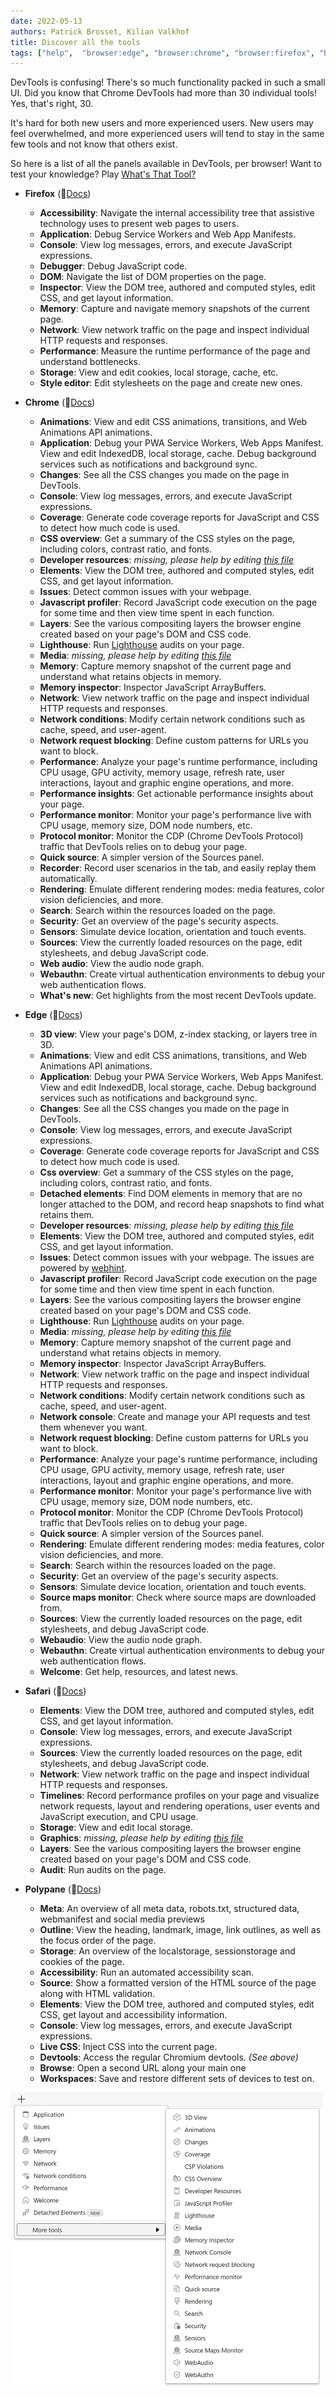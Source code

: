 ```yaml
---
date: 2022-05-13
authors: Patrick Brosset, Kilian Valkhof
title: Discover all the tools
tags: ["help",  "browser:edge", "browser:chrome", "browser:firefox", "browser:safari", "browser:polypane"]
---
```


DevTools is confusing! There's so much functionality packed in such a small UI. Did you know that Chrome DevTools had more than 30 individual tools! Yes, that's right, 30.

It's hard for both new users and more experienced users. New users may feel overwhelmed, and more experienced users will tend to stay in the same few tools and not know that others exist.

So here is a list of all the panels available in DevTools, per browser! Want to test your knowledge? Play [What's That Tool?](https://patrickbrosset.com/lab/2022-05-13-whats-that-tool/)

* **Firefox**  (📕[Docs](https://firefox-source-docs.mozilla.org/devtools-user/index.html))
  * **Accessibility**: Navigate the internal accessibility tree that assistive technology uses to present web pages to users.
  * **Application**: Debug Service Workers and Web App Manifests.
  * **Console**: View log messages, errors, and execute JavaScript expressions.
  * **Debugger**: Debug JavaScript code.
  * **DOM**: Navigate the list of DOM properties on the page.
  * **Inspector**: View the DOM tree, authored and computed styles, edit CSS, and get layout information.
  * **Memory**: Capture and navigate memory snapshots of the current page.
  * **Network**: View network traffic on the page and inspect individual HTTP requests and responses.
  * **Performance**: Measure the runtime performance of the page and understand bottlenecks.
  * **Storage**: View and edit cookies, local storage, cache, etc.
  * **Style editor**: Edit stylesheets on the page and create new ones.

* **Chrome** (📕[Docs](https://developer.chrome.com/docs/devtools/overview/))
  * **Animations**: View and edit CSS animations, transitions, and Web Animations API animations.
  * **Application**: Debug your PWA Service Workers, Web Apps Manifest. View and edit IndexedDB, local storage, cache. Debug background services such as notifications and background sync.
  * **Changes**: See all the CSS changes you made on the page in DevTools.
  * **Console**: View log messages, errors, and execute JavaScript expressions.
  * **Coverage**: Generate code coverage reports for JavaScript and CSS to detect how much code is used.
  * **CSS overview**: Get a summary of the CSS styles on the page, including colors, contrast ratio, and fonts.
  * **Developer resources**: _missing, please help by editing [this file](https://github.com/captainbrosset/devtools-tips/blob/main/src/tips/en/discover-all-tools.md)_
  * **Elements**: View the DOM tree, authored and computed styles, edit CSS, and get layout information.
  * **Issues**: Detect common issues with your webpage.
  * **Javascript profiler**: Record JavaScript code execution on the page for some time and then view time spent in each function.
  * **Layers**: See the various compositing layers the browser engine created based on your page's DOM and CSS code.
  * **Lighthouse**: Run [Lighthouse](https://developers.google.com/web/tools/lighthouse/) audits on your page.
  * **Media**: _missing, please help by editing [this file](https://github.com/captainbrosset/devtools-tips/blob/main/src/tips/en/discover-all-tools.md)_
  * **Memory**: Capture memory snapshot of the current page and understand what retains objects in memory.
  * **Memory inspector**: Inspector JavaScript ArrayBuffers.
  * **Network**: View network traffic on the page and inspect individual HTTP requests and responses.
  * **Network conditions**: Modify certain network conditions such as cache, speed, and user-agent.
  * **Network request blocking**: Define custom patterns for URLs you want to block.
  * **Performance**: Analyze your page's runtime performance, including CPU usage, GPU activity, memory usage, refresh rate, user interactions, layout and graphic engine operations, and more.
  * **Performance insights**: Get actionable performance insights about your page.
  * **Performance monitor**: Monitor your page's performance live with CPU usage, memory size, DOM node numbers, etc.
  * **Protocol monitor**: Monitor the CDP (Chrome DevTools Protocol) traffic that DevTools relies on to debug your page.
  * **Quick source**: A simpler version of the Sources panel.
  * **Recorder**: Record user scenarios in the tab, and easily replay them automatically.
  * **Rendering**: Emulate different rendering modes: media features, color vision deficiencies, and more.
  * **Search**: Search within the resources loaded on the page.
  * **Security**: Get an overview of the page's security aspects.
  * **Sensors**: Simulate device location, orientation and touch events.
  * **Sources**: View the currently loaded resources on the page, edit stylesheets, and debug JavaScript code.
  * **Web audio**: View the audio node graph.
  * **Webauthn**: Create virtual authentication environments to debug your web authentication flows.
  * **What's new**: Get highlights from the most recent DevTools update.

* **Edge** (📕[Docs](https://docs.microsoft.com/microsoft-edge/devtools-guide-chromium/landing/))
  * **3D view**: View your page's DOM, z-index stacking, or layers tree in 3D.
  * **Animations**: View and edit CSS animations, transitions, and Web Animations API animations.
  * **Application**: Debug your PWA Service Workers, Web Apps Manifest. View and edit IndexedDB, local storage, cache. Debug background services such as notifications and background sync.
  * **Changes**: See all the CSS changes you made on the page in DevTools.
  * **Console**: View log messages, errors, and execute JavaScript expressions.
  * **Coverage**: Generate code coverage reports for JavaScript and CSS to detect how much code is used.
  * **Css overview**: Get a summary of the CSS styles on the page, including colors, contrast ratio, and fonts.
  * **Detached elements**: Find DOM elements in memory that are no longer attached to the DOM, and record heap snapshots to find what retains them.
  * **Developer resources**: _missing, please help by editing [this file](https://github.com/captainbrosset/devtools-tips/blob/main/src/tips/en/discover-all-tools.md)_
  * **Elements**: View the DOM tree, authored and computed styles, edit CSS, and get layout information.
  * **Issues**: Detect common issues with your webpage. The issues are powered by [webhint](https://webhint.io/).
  * **Javascript profiler**: Record JavaScript code execution on the page for some time and then view time spent in each function.
  * **Layers**: See the various compositing layers the browser engine created based on your page's DOM and CSS code.
  * **Lighthouse**: Run [Lighthouse](https://developers.google.com/web/tools/lighthouse/) audits on your page.
  * **Media**: _missing, please help by editing [this file](https://github.com/captainbrosset/devtools-tips/blob/main/src/tips/en/discover-all-tools.md)_
  * **Memory**: Capture memory snapshot of the current page and understand what retains objects in memory.
  * **Memory inspector**: Inspector JavaScript ArrayBuffers.
  * **Network**: View network traffic on the page and inspect individual HTTP requests and responses.
  * **Network conditions**: Modify certain network conditions such as cache, speed, and user-agent.
  * **Network console**: Create and manage your API requests and test them whenever you want.
  * **Network request blocking**: Define custom patterns for URLs you want to block.
  * **Performance**: Analyze your page's runtime performance, including CPU usage, GPU activity, memory usage, refresh rate, user interactions, layout and graphic engine operations, and more.
  * **Performance monitor**: Monitor your page's performance live with CPU usage, memory size, DOM node numbers, etc.
  * **Protocol monitor**: Monitor the CDP (Chrome DevTools Protocol) traffic that DevTools relies on to debug your page.
  * **Quick source**: A simpler version of the Sources panel.
  * **Rendering**: Emulate different rendering modes: media features, color vision deficiencies, and more.
  * **Search**: Search within the resources loaded on the page.
  * **Security**: Get an overview of the page's security aspects.
  * **Sensors**: Simulate device location, orientation and touch events.
  * **Source maps monitor**: Check where source maps are downloaded from.
  * **Sources**: View the currently loaded resources on the page, edit stylesheets, and debug JavaScript code.
  * **Webaudio**: View the audio node graph.
  * **Webauthn**: Create virtual authentication environments to debug your web authentication flows.
  * **Welcome**: Get help, resources, and latest news.

* **Safari** (📕[Docs](https://webkit.org/web-inspector/))
  * **Elements**: View the DOM tree, authored and computed styles, edit CSS, and get layout information.
  * **Console**: View log messages, errors, and execute JavaScript expressions.
  * **Sources**: View the currently loaded resources on the page, edit stylesheets, and debug JavaScript code.
  * **Network**: View network traffic on the page and inspect individual HTTP requests and responses.
  * **Timelines**: Record performance profiles on your page and visualize network requests, layout and rendering operations, user events and JavaScript execution, and CPU usage.
  * **Storage**: View and edit local storage.
  * **Graphics**: _missing, please help by editing [this file](https://github.com/captainbrosset/devtools-tips/blob/main/src/tips/en/discover-all-tools.md)_
  * **Layers**: See the various compositing layers the browser engine created based on your page's DOM and CSS code.
  * **Audit**: Run audits on the page.

* **Polypane** (📕[Docs](https://polypane.app/docs/))
  * **Meta**: An overview of all meta data, robots.txt, structured data, webmanifest and social media previews
  * **Outline**: View the heading, landmark, image, link outlines, as well as the focus order of the page.
  * **Storage**: An overview of the localstorage, sessionstorage and cookies of the page.
  * **Accessibility**: Run an automated accessibility scan.
  * **Source**: Show a formatted version of the HTML source of the page along with HTML validation.
  * **Elements**: View the DOM tree, authored and computed styles, edit CSS, get layout and accessibility information.
  * **Console**: View log messages, errors, and execute JavaScript expressions.
  * **Live CSS**: Inject CSS into the current page.
  * **Devtools**: Access the regular Chromium devtools. _(See above)_
  * **Browse**: Open a second URL along your main one
  * **Workspaces**: Save and restore different sets of devices to test on.


![The list of most tools in Edge DevTools, just to illustrate how many there are](/assets/img/discover-all-tools.png)
